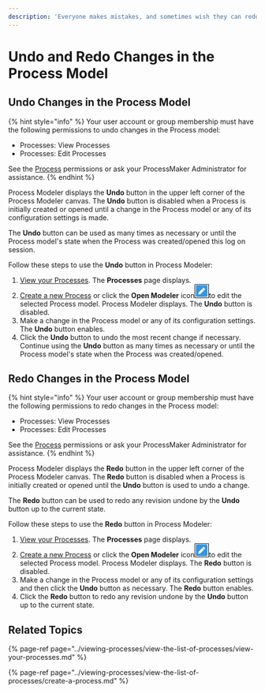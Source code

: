 ```yaml
---
description: 'Everyone makes mistakes, and sometimes wish they can redo them.'
---
```


# Undo and Redo Changes in the Process Model

## Undo Changes in the Process Model

{% hint style="info" %}
Your user account or group membership must have the following permissions to undo changes in the Process model:

* Processes: View Processes
* Processes: Edit Processes

See the [Process](../../processmaker-administration/permission-descriptions-for-users-and-groups.md#processes) permissions or ask your ProcessMaker Administrator for assistance.
{% endhint %}

Process Modeler displays the **Undo** button in the upper left corner of the Process Modeler canvas. The **Undo** button is disabled when a Process is initially created or opened until a change in the Process model or any of its configuration settings is made.

The **Undo** button can be used as many times as necessary or until the Process model's state when the Process was created/opened this log on session.

Follow these steps to use the **Undo** button in Process Modeler:

1. ​[View your Processes](https://processmaker.gitbook.io/processmaker-4-community/-LPblkrcFWowWJ6HZdhC/~/drafts/-LRhVZm0ddxDcGGdN5ZN/primary/designing-processes/viewing-processes/view-the-list-of-processes/view-your-processes#view-all-processes). The **Processes** page displays.
2. [Create a new Process](../viewing-processes/view-the-list-of-processes/create-a-process.md) or click the **Open Modeler** icon![](../../.gitbook/assets/open-modeler-edit-icon-processes-page-processes.png)to edit the selected Process model. Process Modeler displays. The **Undo** button is disabled.
3. Make a change in the Process model or any of its configuration settings. The **Undo** button enables.
4. Click the **Undo** button to undo the most recent change if necessary. Continue using the **Undo** button as many times as necessary or until the Process model's state when the Process was created/opened.

## Redo Changes in the Process Model

{% hint style="info" %}
Your user account or group membership must have the following permissions to redo changes in the Process model:

* Processes: View Processes
* Processes: Edit Processes

See the [Process](../../processmaker-administration/permission-descriptions-for-users-and-groups.md#processes) permissions or ask your ProcessMaker Administrator for assistance.
{% endhint %}

Process Modeler displays the **Redo** button in the upper left corner of the Process Modeler canvas. The **Redo** button is disabled when a Process is initially created or opened until the **Undo** button is used to undo a change.

The **Redo** button can be used to redo any revision undone by the **Undo** button up to the current state.

Follow these steps to use the **Redo** button in Process Modeler:

1. ​[View your Processes](https://processmaker.gitbook.io/processmaker-4-community/-LPblkrcFWowWJ6HZdhC/~/drafts/-LRhVZm0ddxDcGGdN5ZN/primary/designing-processes/viewing-processes/view-the-list-of-processes/view-your-processes#view-all-processes). The **Processes** page displays.
2. [Create a new Process](../viewing-processes/view-the-list-of-processes/create-a-process.md) or click the **Open Modeler** icon![](../../.gitbook/assets/open-modeler-edit-icon-processes-page-processes.png)to edit the selected Process model. Process Modeler displays. The **Redo** button is disabled.
3. Make a change in the Process model or any of its configuration settings and then click the **Undo** button as necessary. The **Redo** button enables.
4. Click the **Redo** button to redo any revision undone by the **Undo** button up to the current state.

## Related Topics

{% page-ref page="../viewing-processes/view-the-list-of-processes/view-your-processes.md" %}

{% page-ref page="../viewing-processes/view-the-list-of-processes/create-a-process.md" %}

